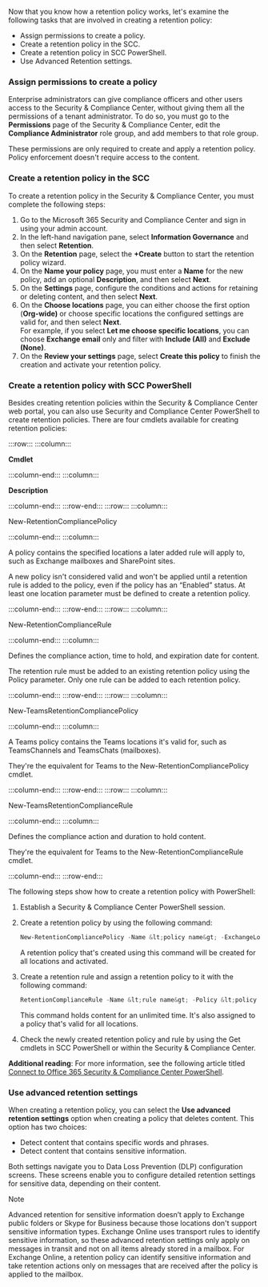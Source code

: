 Now that you know how a retention policy works, let's examine the following tasks that are involved in creating a retention policy:

 -  Assign permissions to create a policy.
 -  Create a retention policy in the SCC.
 -  Create a retention policy in SCC PowerShell.
 -  Use Advanced Retention settings.

### Assign permissions to create a policy

Enterprise administrators can give compliance officers and other users access to the Security &amp; Compliance Center, without giving them all the permissions of a tenant administrator. To do so, you must go to the **Permissions** page of the Security &amp; Compliance Center, edit the **Compliance Administrator** role group, and add members to that role group.

These permissions are only required to create and apply a retention policy. Policy enforcement doesn't require access to the content.

### Create a retention policy in the SCC

To create a retention policy in the Security &amp; Compliance Center, you must complete the following steps:

1.  Go to the Microsoft 365 Security and Compliance Center and sign in using your admin account.
2.  In the left-hand navigation pane, select **Information Governance** and then select **Retention**.
3.  On the **Retention** page, select the **+Create** button to start the retention policy wizard.
4.  On the **Name your policy** page, you must enter a **Name** for the new policy, add an optional **Description**, and then select **Next**.
5.  On the **Settings** page, configure the conditions and actions for retaining or deleting content, and then select **Next**.
6.  On the **Choose locations** page, you can either choose the first option (**Org-wide)** or choose specific locations the configured settings are valid for, and then select **Next**.<br>For example, if you select **Let me choose specific locations**, you can choose **Exchange email** only and filter with **Include (All)** and **Exclude (None)**.
7.  On the **Review your settings** page, select **Create this policy** to finish the creation and activate your retention policy.

### Create a retention policy with SCC PowerShell

Besides creating retention policies within the Security &amp; Compliance Center web portal, you can also use Security and Compliance Center PowerShell to create retention policies. There are four cmdlets available for creating retention policies:

:::row:::
  :::column:::
    

**Cmdlet**


  :::column-end:::
  :::column:::
    

**Description**


  :::column-end:::
:::row-end:::
:::row:::
  :::column:::
    

New-RetentionCompliancePolicy


  :::column-end:::
  :::column:::
    

A policy contains the specified locations a later added rule will apply to, such as Exchange mailboxes and SharePoint sites.


A new policy isn't considered valid and won't be applied until a retention rule is added to the policy, even if the policy has an “Enabled” status. At least one location parameter must be defined to create a retention policy.


  :::column-end:::
:::row-end:::
:::row:::
  :::column:::
    

New-RetentionComplianceRule


  :::column-end:::
  :::column:::
    

Defines the compliance action, time to hold, and expiration date for content.


The retention rule must be added to an existing retention policy using the Policy parameter. Only one rule can be added to each retention policy.


  :::column-end:::
:::row-end:::
:::row:::
  :::column:::
    

New-TeamsRetentionCompliancePolicy


  :::column-end:::
  :::column:::
    

A Teams policy contains the Teams locations it's valid for, such as TeamsChannels and TeamsChats (mailboxes).


They're the equivalent for Teams to the New-RetentionCompliancePolicy cmdlet.


  :::column-end:::
:::row-end:::
:::row:::
  :::column:::
    

New-TeamsRetentionComplianceRule


  :::column-end:::
  :::column:::
    

Defines the compliance action and duration to hold content.


They're the equivalent for Teams to the New-RetentionComplianceRule cmdlet.


  :::column-end:::
:::row-end:::


The following steps show how to create a retention policy with PowerShell:

1.  Establish a Security &amp; Compliance Center PowerShell session.
2.  Create a retention policy by using the following command:<br>
    
    ```powershell
    New-RetentionCompliancePolicy -Name &lt;policy name&gt; -ExchangeLocation All -SharePointLocation All -ModernGroupLocation All -OneDriveLocation All -PublicFolderLocation All -Enabled $true
    ```
    
    A retention policy that's created using this command will be created for all locations and activated.
3.  Create a retention rule and assign a retention policy to it with the following command:
    
    ```powershell
    RetentionComplianceRule -Name &lt;rule name&gt; -Policy &lt;policy name&gt; -RetentionDuration Unlimited
    ```
    
    This command holds content for an unlimited time. It's also assigned to a policy that's valid for all locations.
4.  Check the newly created retention policy and rule by using the Get cmdlets in SCC PowerShell or within the Security &amp; Compliance Center.

**Additional reading**: For more information, see the following article titled [Connect to Office 365 Security &amp; Compliance Center PowerShell](/powershell/exchange/office-365-scc/connect-to-scc-powershell/connect-to-scc-powershell).

### Use advanced retention settings

When creating a retention policy, you can select the **Use advanced retention settings** option when creating a policy that deletes content. This option has two choices:<br>

 -  Detect content that contains specific words and phrases.
 -  Detect content that contains sensitive information.

Both settings navigate you to Data Loss Prevention (DLP) configuration screens. These screens enable you to configure detailed retention settings for sensitive data, depending on their content.

> [!NOTE]
> Advanced retention for sensitive information doesn’t apply to Exchange public folders or Skype for Business because those locations don't support sensitive information types. Exchange Online uses transport rules to identify sensitive information, so these advanced retention settings only apply on messages in transit and not on all items already stored in a mailbox. For Exchange Online, a retention policy can identify sensitive information and take retention actions only on messages that are received after the policy is applied to the mailbox.
